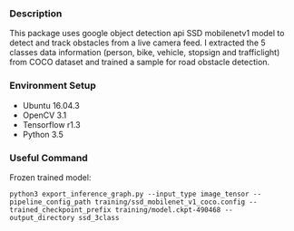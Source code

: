 ### Description
This package uses google object detection api SSD mobilenetv1 model to detect and track obstacles from a live camera feed. I extracted the 5 classes data information (person, bike, vehicle, stopsign and trafficlight) from COCO dataset and trained a sample for road obstacle detection.

### Environment Setup
- Ubuntu 16.04.3
- OpenCV 3.1
- Tensorflow r1.3
- Python 3.5

### Useful Command
Frozen trained model:
~~~~
python3 export_inference_graph.py --input_type image_tensor --pipeline_config_path training/ssd_mobilenet_v1_coco.config --trained_checkpoint_prefix training/model.ckpt-490468 --output_directory ssd_3class
~~~~
